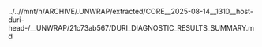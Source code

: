 ../..//mnt/h/ARCHIVE/.UNWRAP/extracted/CORE__2025-08-14__1310__host-duri-head-/__UNWRAP/21c73ab567/DURI_DIAGNOSTIC_RESULTS_SUMMARY.md